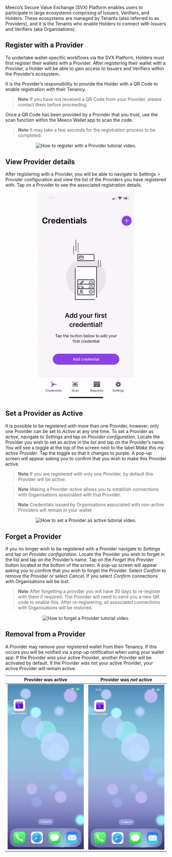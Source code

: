 Meeco’s Secure Value Exchange (SVX) Platform enables users to participate in large ecosystems comprising of Issuers, Verifiers, and Holders. These ecosystems are managed by Tenants (also referred to as Providers), and it is the Tenants who enable Holders to connect with Issuers and Verifiers (aka Organisations).

## Register with a Provider
To undertake wallet-specific workflows via the SVX Platform, Holders must first register their wallets with a Provider. After registering their wallet with a Provider, a Holder will be able to gain access to Issuers and Verifiers within the Provider’s ecosystem.

It is the Provider’s responsibility to provide the Holder with a QR Code to enable registration with their Tenancy.

> **Note**
> If you have not received a QR Code from your Provider, please contact them before proceeding.

Once a QR Code has been provided by a Provider that you trust, use the scan function within the Meeco Wallet app to scan the code.

> **Note**
> It may take a few seconds for the registration process to be completed.

<p align="center">
<img align="center" src="/.gitbook/assets/WH_01_Register_with_provider.gif" alt="How to register with a Provider tutorial video." width="300">
</p>

## View Provider details
After registering with a Provider, you will be able to navigate to Settings > Provider configuration and view the list of the Providers you have registered with. Tap on a Provider to see the associated registration details.

<p align="center">
<img align="center" src="/.gitbook/assets/WH_02_View_provider_details.gif" alt="How to view a Provider's details tutorial video." width="300">
</p>

## Set a Provider as Active
It is possible to be registered with more than one Provider, however, only one Provider can be set to _Active_ at any one time. To set a Provider as _active_, navigate to _Settings_ and tap on _Provider configuration_. Locate the Provider you wish to set as active in the list and tap on the Provider’s name. You will see a toggle at the top of the screen next to the label _Make this my active Provider_. Tap the toggle so that it changes to purple. A pop-up screen will appear asking you to confirm that you wish to make this Provider active.

> **Note**
> If you are registered with only one Provider, by default this Provider will be _active_.

> **Note**
> Making a Provider _active_ allows you to establish connections with Organisations associated with that Provider.

> **Note**
> Credentials issued by Organisations associated with non-active Providers will remain in your wallet.

<p align="center">
<img align="center" src="/.gitbook/assets/WH_03_Set_provider_as_active.gif" alt="How to set a Provider as active tutorial video." width="300">
</p>

## Forget a Provider

If you no longer wish to be registered with a Provider navigate to _Settings_ and tap on _Provider configuration_. Locate the Provider you wish to forget in the list and tap on the Provider’s name. Tap on the _Forget this Provider_ button located at the bottom of the screen. A pop-up screen will appear asking you to confirm that you wish to forget the Provider. Select _Confirm_ to remove the Provider or select _Cancel_. If you select _Confirm_ connections with Organisations will be lost.

> **Note**
> After forgetting a provider you will have 30 days to re-register with them if required. The Provider will need to send you a new QR code to enable this. After re-registering, all associated connections with Organisations will be restored. 

<p align="center">
<img align="center" src="/.gitbook/assets/WH_04_Forget_a_provider.gif" alt="How to forget a Provider tutorial video." width="300">
</p>

## Removal from a Provider

A Provider may remove your registered wallet from their Tenancy. If this occurs you will be notified via a pop-up notification when using your wallet app. If the Provider _was_ your active Provider, another Provider will be activated by default. If the Provider _was not_ your active Provider, your active Provider will remain active.

| Provider was active  | Provider was *not* active |
| ------------- | ------------- |
| <img src="/.gitbook/assets/WH_05_Provider_removed_activated_by_default.gif" alt="Removed Provider was the Wallet's active Provider tutorial video." width="300">  |  <img align="center" src="/.gitbook/assets/WH_05_Provider_removed_not_active.gif" alt="Removed Provider was not the Wallet's active Provider tutorial video." width="300">  |
